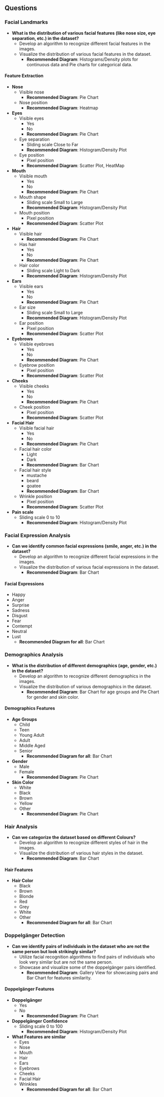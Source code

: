## **Questions**

### **Facial Landmarks**
- **What is the distribution of various facial features (like nose size, eye separation, etc.) in the dataset?**
    - Develop an algorithm to recognize different facial features in the images.
    - Visualize the distribution of various facial features in the dataset.
        - **Recommended Diagram**: Histograms/Density plots for continuous data and Pie charts for categorical data.

#### **Feature Extraction**
- **Nose**
    - Visible nose
        - **Recommended Diagram**: Pie Chart
    - Nose position
        - **Recommended Diagram**: Heatmap
- **Eyes**
    - Visible eyes
        - Yes
        - No
        - **Recommended Diagram**: Pie Chart
    - Eye separation
        - Sliding scale Close to Far
        - **Recommended Diagram**: Histogram/Density Plot
    - Eye position
        - Pixel position
        - **Recommended Diagram**: Scatter Plot, HeatMap
- **Mouth**
    - Visible mouth
        - Yes
        - No
        - **Recommended Diagram**: Pie Chart
    - Mouth shape
        - Sliding scale Small to Large
        - **Recommended Diagram**: Histogram/Density Plot
    - Mouth position
        - Pixel position
        - **Recommended Diagram**: Scatter Plot
- **Hair**
    - Visible hair
        - **Recommended Diagram**: Pie Chart
    - Has hair
        - Yes
        - No
        - **Recommended Diagram**: Pie Chart
    - Hair color
        - Sliding scale Light to Dark
        - **Recommended Diagram**: Histogram/Density Plot
- **Ears**
    - Visible ears
        - Yes
        - No
        - **Recommended Diagram**: Pie Chart
    - Ear size
        - Sliding scale Small to Large
        - **Recommended Diagram**: Histogram/Density Plot
    - Ear position
        - Pixel position
        - **Recommended Diagram**: Scatter Plot
- **Eyebrows**
    - Visible eyebrows
        - Yes
        - No
        - **Recommended Diagram**: Pie Chart
    - Eyebrow position
        - Pixel position
        - **Recommended Diagram**: Scatter Plot
- **Cheeks**
    - Visible cheeks
        - Yes
        - No
        - **Recommended Diagram**: Pie Chart
    - Cheek position
        - Pixel position
        - **Recommended Diagram**: Scatter Plot
- **Facial Hair**
    - Visible facial hair
        - Yes
        - No
        - **Recommended Diagram**: Pie Chart
    - Facial hair color
        - Light
        - Dark
        - **Recommended Diagram**: Bar Chart
    - Facial hair style
        - mustache
        - beard
        - goatee
        - **Recommended Diagram**: Bar Chart
    - Wrinkle position
        - Pixel position
        - **Recommended Diagram**: Scatter Plot
- **Pain scale**
    - Sliding scale 0 to 10
        - **Recommended Diagram**: Histogram/Density Plot

### **Facial Expression Analysis**
- **Can we identify common facial expressions (smile, anger, etc.) in the dataset?**
    - Develop an algorithm to recognize different facial expressions in the images.
    - Visualize the distribution of various facial expressions in the dataset.
        - **Recommended Diagram**: Bar Chart

#### **Facial Expressions**
- Happy
- Anger
- Surprise
- Sadness
- Disgust
- Fear
- Contempt
- Neutral
- Lust
    - **Recommended Diagram for all**: Bar Chart

### **Demographics Analysis**
- **What is the distribution of different demographics (age, gender, etc.) in the dataset?**
    - Develop an algorithm to recognize different demographics in the images.
    - Visualize the distribution of various demographics in the dataset.
        - **Recommended Diagram**: Bar Chart for age groups and Pie Chart for gender and skin color.

#### **Demographics Features**
- **Age Groups**
    - Child
    - Teen
    - Young Adult
    - Adult
    - Middle Aged
    - Senior
        - **Recommended Diagram for all**: Bar Chart
- **Gender**
    - Male
    - Female
        - **Recommended Diagram**: Pie Chart
- **Skin Color**
    - White
    - Black
    - Brown
    - Yellow
    - Other
        - **Recommended Diagram**: Pie Chart

### **Hair Analysis**
- **Can we categorize the dataset based on different Colours?**
    - Develop an algorithm to recognize different styles of hair in the images.
    - Visualize the distribution of various hair styles in the dataset.
        - **Recommended Diagram**: Bar Chart

#### **Hair Features**
- **Hair Color**
    - Black
    - Brown
    - Blonde
    - Red
    - Grey
    - White
    - Other
        - **Recommended Diagram for all**: Bar Chart

### **Doppelgänger Detection**
- **Can we identify pairs of individuals in the dataset who are not the same person but look strikingly similar?**
    - Utilize facial recognition algorithms to find pairs of individuals who look very similar but are not the same person.
    - Showcase and visualize some of the doppelgänger pairs identified.
        - **Recommended Diagram**: Gallery View for showcasing pairs and Bar Chart for features similarity.

#### **Doppelgänger Features**
- **Doppelgänger**
    - Yes
    - No
        - **Recommended Diagram**: Pie Chart
- **Doppelgänger Confidence**
    - Sliding scale 0 to 100
        - **Recommended Diagram**: Histogram/Density Plot
- **What Features are similar**
    - Eyes
    - Nose
    - Mouth
    - Hair
    - Ears
    - Eyebrows
    - Cheeks
    - Facial Hair
    - Wrinkles
        - **Recommended Diagram for all**: Bar Chart
